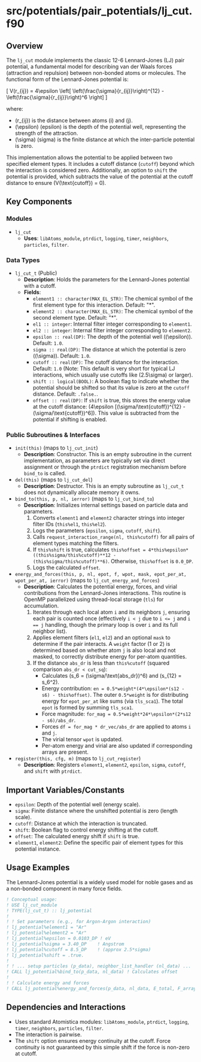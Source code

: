 # src/potentials/pair_potentials/lj_cut.f90

## Overview

The `lj_cut` module implements the classic 12-6 Lennard-Jones (LJ) pair potential, a fundamental model for describing van der Waals forces (attraction and repulsion) between non-bonded atoms or molecules. The functional form of the Lennard-Jones potential is:

\[ V(r_{ij}) = 4\epsilon \left[ \left(\frac{\sigma}{r_{ij}}\right)^{12} - \left(\frac{\sigma}{r_{ij}}\right)^6 \right] \]

where:
*   \(r_{ij}\) is the distance between atoms \(i\) and \(j\).
*   \(\epsilon\) (epsilon) is the depth of the potential well, representing the strength of the attraction.
*   \(\sigma\) (sigma) is the finite distance at which the inter-particle potential is zero.

This implementation allows the potential to be applied between two specified element types. It includes a cutoff distance (`cutoff`) beyond which the interaction is considered zero. Additionally, an option to `shift` the potential is provided, which subtracts the value of the potential at the cutoff distance to ensure \(V(\text{cutoff}) = 0\).

## Key Components

### Modules

*   `lj_cut`
    *   **Uses**: `libAtoms_module`, `ptrdict`, `logging`, `timer`, `neighbors`, `particles`, `filter`.

### Data Types

*   `lj_cut_t` (Public)
    *   **Description**: Holds the parameters for the Lennard-Jones potential with a cutoff.
    *   **Fields**:
        *   `element1 :: character(MAX_EL_STR)`: The chemical symbol of the first element type for this interaction. Default: "*".
        *   `element2 :: character(MAX_EL_STR)`: The chemical symbol of the second element type. Default: "*".
        *   `el1 :: integer`: Internal filter integer corresponding to `element1`.
        *   `el2 :: integer`: Internal filter integer corresponding to `element2`.
        *   `epsilon :: real(DP)`: The depth of the potential well (\(\epsilon\)). Default: `1.0`.
        *   `sigma :: real(DP)`: The distance at which the potential is zero (\(\sigma\)). Default: `1.0`.
        *   `cutoff :: real(DP)`: The cutoff distance for the interaction. Default: `1.0` (Note: This default is very short for typical LJ interactions, which usually use cutoffs like \(2.5\sigma\) or larger).
        *   `shift :: logical(BOOL)`: A boolean flag to indicate whether the potential should be shifted so that its value is zero at the `cutoff` distance. Default: `.false.`.
        *   `offset :: real(DP)`: If `shift` is true, this stores the energy value at the cutoff distance: \(4\epsilon [(\sigma/\text{cutoff})^{12} - (\sigma/\text{cutoff})^6]\). This value is subtracted from the potential if shifting is enabled.

### Public Subroutines & Interfaces

*   `init(this)` (maps to `lj_cut_init`)
    *   **Description**: Constructor. This is an empty subroutine in the current implementation, as parameters are typically set via direct assignment or through the `ptrdict` registration mechanism before `bind_to` is called.
*   `del(this)` (maps to `lj_cut_del`)
    *   **Description**: Destructor. This is an empty subroutine as `lj_cut_t` does not dynamically allocate memory it owns.
*   `bind_to(this, p, nl, ierror)` (maps to `lj_cut_bind_to`)
    *   **Description**: Initializes internal settings based on particle data and parameters.
        1.  Converts `element1` and `element2` character strings into integer filter IDs (`this%el1`, `this%el2`).
        2.  Logs the parameters (`epsilon`, `sigma`, `cutoff`, `shift`).
        3.  Calls `request_interaction_range(nl, this%cutoff)` for all pairs of element types matching the filters.
        4.  If `this%shift` is true, calculates `this%offset = 4*this%epsilon*((this%sigma/this%cutoff)**12 - (this%sigma/this%cutoff)**6)`. Otherwise, `this%offset` is `0.0_DP`.
        5.  Logs the calculated `offset`.
*   `energy_and_forces(this, p, nl, epot, f, wpot, mask, epot_per_at, wpot_per_at, ierror)` (maps to `lj_cut_energy_and_forces`)
    *   **Description**: Calculates the potential energy, forces, and virial contributions from the Lennard-Jones interactions. This routine is OpenMP parallelized using thread-local storage (`tls`) for accumulation.
        1.  Iterates through each local atom `i` and its neighbors `j`, ensuring each pair is counted once (effectively `i < j` due to `i <= j` and `i == j` handling, though the primary loop is over `i` and its full neighbor list).
        2.  Applies element filters (`el1`, `el2`) and an optional `mask` to determine if the pair interacts. A `weight` factor (1 or 2) is determined based on whether atom `j` is also local and not masked, to correctly distribute energy for per-atom quantities.
        3.  If the distance `abs_dr` is less than `this%cutoff` (squared comparison `abs_dr < cut_sq`):
            *   Calculates \(s_6 = (\sigma/\text{abs_dr})^6\) and \(s_{12} = s_6^2\).
            *   Energy contribution: `en = 0.5*weight*(4*\epsilon*(s12 - s6) - this%offset)`. The outer `0.5*weight` is for distributing energy for `epot_per_at` like sums (via `tls_sca1`). The total `epot` is formed by summing `tls_sca1`.
            *   Force magnitude: `for_mag = 0.5*weight*24*\epsilon*(2*s12 - s6)/abs_dr`.
            *   Forces `df = for_mag * dr_vec/abs_dr` are applied to atoms `i` and `j`.
            *   The virial tensor `wpot` is updated.
            *   Per-atom energy and virial are also updated if corresponding arrays are present.
*   `register(this, cfg, m)` (maps to `lj_cut_register`)
    *   **Description**: Registers `element1`, `element2`, `epsilon`, `sigma`, `cutoff`, and `shift` with `ptrdict`.

## Important Variables/Constants

*   `epsilon`: Depth of the potential well (energy scale).
*   `sigma`: Finite distance where the unshifted potential is zero (length scale).
*   `cutoff`: Distance at which the interaction is truncated.
*   `shift`: Boolean flag to control energy shifting at the cutoff.
*   `offset`: The calculated energy shift if `shift` is true.
*   `element1`, `element2`: Define the specific pair of element types for this potential instance.

## Usage Examples

The Lennard-Jones potential is a widely used model for noble gases and as a non-bonded component in many force fields.

```fortran
! Conceptual usage:
! USE lj_cut_module
! TYPE(lj_cut_t) :: lj_potential
!
! ! Set parameters (e.g., for Argon-Argon interaction)
! lj_potential%element1 = "Ar"
! lj_potential%element2 = "Ar"
! lj_potential%epsilon = 0.0103_DP ! eV
! lj_potential%sigma = 3.40_DP    ! Angstrom
! lj_potential%cutoff = 8.5_DP    ! (approx 2.5*sigma)
! lj_potential%shift = .true.
!
! ! ... setup particles (p_data), neighbor_list_handler (nl_data) ...
! CALL lj_potential%bind_to(p_data, nl_data) ! Calculates offset
!
! ! Calculate energy and forces
! CALL lj_potential%energy_and_forces(p_data, nl_data, E_total, F_array, V_tensor)
```

## Dependencies and Interactions

*   Uses standard Atomistica modules: `libAtoms_module`, `ptrdict`, `logging`, `timer`, `neighbors`, `particles`, `filter`.
*   The interaction is pairwise.
*   The `shift` option ensures energy continuity at the cutoff. Force continuity is not guaranteed by this simple shift if the force is non-zero at cutoff.
```
